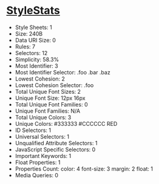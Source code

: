 # [StyleStats](https://github.com/t32k/stylestats)

+ Style Sheets: 1
+ Size: 240B
+ Data URI Size: 0
+ Rules: 7
+ Selectors: 12
+ Simplicity: 58.3%
+ Most Identifier: 3
+ Most Identifier Selector: .foo .bar .baz
+ Lowest Cohesion: 2
+ Lowest Cohesion Selector: .foo
+ Total Unique Font Sizes: 2
+ Unique Font Size: 12px 16px
+ Total Unique Font Families: 0
+ Unique Font Families: N/A
+ Total Unique Colors: 3
+ Unique Colors: #333333 #CCCCCC RED
+ ID Selectors: 1
+ Universal Selectors: 1
+ Unqualified Attribute Selectors: 1
+ JavaScript Specific Selectors: 0
+ Important Keywords: 1
+ Float Properties: 1
+ Properties Count: color: 4 font-size: 3 margin: 2 float: 1
+ Media Queries: 0

